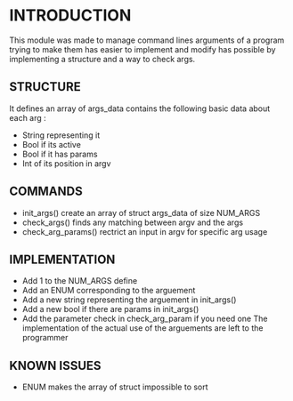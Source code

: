 
# INTRODUCTION

This module was made to manage command lines arguments of a program trying to make them has easier to implement and modify has possible by implementing a structure and a way to check args.

## STRUCTURE

It defines an array of args_data contains the following basic data about each arg :
  - String representing it
  - Bool if its active
  - Bool if it has params
  - Int of its position in argv

## COMMANDS

  - init_args() create an array of struct args_data of size NUM_ARGS
  - check_args() finds any matching between argv and the args
  - check_arg_params() rectrict an input in argv for specific arg usage

## IMPLEMENTATION

  - Add 1 to the NUM_ARGS define
  - Add an ENUM corresponding to the arguement
  - Add a new string representing the arguement in init_args()
  - Add a new bool if there are params in init_args()
  - Add the parameter check in check_arg_param if you need one
The implementation of the actual use of the arguements are left to the programmer

## KNOWN ISSUES

  - ENUM makes the array of struct impossible to sort
